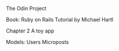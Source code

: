 The Odin Project

Book:
  Ruby on Rails Tutorial
  by Michael Hartl
  
Chapter 2
A toy app

Models: 
  Users
  Microposts
